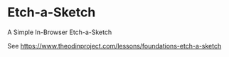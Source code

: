 # Etch-a-Sketch
A Simple In-Browser Etch-a-Sketch

See https://www.theodinproject.com/lessons/foundations-etch-a-sketch